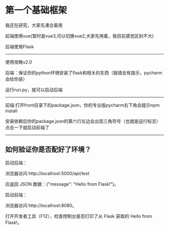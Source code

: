 # 第一个基础框架

我还在研究，大家先凑合着用

前端使用vue(暂时是vue3,可以切换vue2,大家先用着，我目前感觉区别不大) 

后端使用Flask

---

使用攻略v2.0

后端：保证你的python环境安装了flask和相关的东西（报错会有提示，pycharm会给你装）

运行run.py，就可以启动后端

---

前端:打开front目录下的package.json，你的专业版pycharm右下角会提示npm install

安装依赖后你的package.json的第六行左边会出现三角符号（也就是运行标志）点击一下就启动前端了


---

## 如何验证你是否配好了环境？

启动后端：

浏览器访问 http://localhost:5000/api/test 

应返回 JSON 数据：{"message": "Hello from Flask!"}。

启动前端：

浏览器访问 http://localhost:8080。

打开开发者工具（F12），检查控制台是否打印了从 Flask 获取的 Hello from Flask!。


